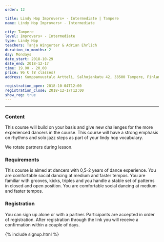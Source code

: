 ```yaml
---
order: 12

title: Lindy Hop Improvers+ - Intermediate | Tampere
name: Lindy Hop Improvers+ - Intermediate

city: Tampere
level: Improvers+ - Intermediate
type: Lindy Hop
teachers: Tanja Wingerter & Adrian Ehrlich 
duration_in_months: 2
day: Mondays
date_start: 2018-10-29
date_end: 2018-12-17
time: 19.00 - 20.00
price: 96 € (8 classes)
address: Kumppanuustalo Artteli, Salhojankatu 42, 33500 Tampere, Finland

registration_open: 2018-10-04T12:00
registration_close: 2018-12-17T12:00
show_reg: true
---
```



---

### Content
This course will build on your basis and give new challenges for the more experienced dancers in the course. This course will have a strong emphasis on rhythms and solo jazz steps as part of your lindy hop vocabulary.

We rotate partners during lesson.

### Requirements
This course is aimed at dancers with 0,5-2 years of dance experience. You are comfortable social dancing at medium and faster tempos.  You are familiar with grooves, kicks, triples and you handle a stable set of patterns in closed and open position. You are comfortable social dancing at medium and faster tempos. 

### Registration
You can sign up alone or with a partner. Participants are accepted in order of registration. After registration through the link you will receive a confirmation within a couple of days.

{% include signup.html %}

